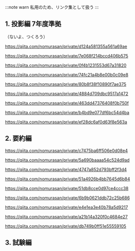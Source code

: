 :::note warn
私用のため、リンク集として扱う
:::

## 1. 投影編 7年度準拠
（ないよ、つくろう）

https://qiita.com/nomurasan/private/d124a581355a561a69ae

https://qiita.com/nomurasan/private/7e068f214bccd406b575

https://qiita.com/nomurasan/private/0f4b1231553d67a31820

https://qiita.com/nomurasan/private/74fc21a4b8e00b0c09e8

https://qiita.com/nomurasan/private/80b8f38f10890f7ae375

https://qiita.com/nomurasan/private/4884d709dbc9517a1472

https://qiita.com/nomurasan/private/463dd47376408f0b750f

https://qiita.com/nomurasan/private/b4bd9e077df6bc54d4ba

https://qiita.com/nomurasan/private/ef28dc6af0d63f8e563a

## 2. 要約編

https://qiita.com/nomurasan/private/c7475ba6ff506e0d08e4

https://qiita.com/nomurasan/private/5a690baaaa54c524d9ad

https://qiita.com/nomurasan/private/4747a852d793bff2f3d4

https://qiita.com/nomurasan/private/51a4926b4bb7645d6b84

https://qiita.com/nomurasan/private/51db8cce0d97ce4ccc38

https://qiita.com/nomurasan/private/6b9b0621ddb72c25b686

https://qiita.com/nomurasan/private/e4e1ea3e40b78a5d9217

https://qiita.com/nomurasan/private/a21b14a320f0c4684e27

https://qiita.com/nomurasan/private/db749b0ff51e55559105

## 3. 試験編

